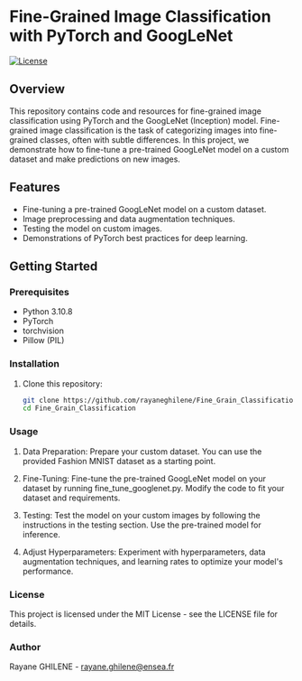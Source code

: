# Fine-Grained Image Classification with PyTorch and GoogLeNet

[![License](https://img.shields.io/badge/license-MIT-blue.svg)](https://github.com/rayaneghilene/Fine_Grain_Classification/blob/main/LICENSE)

## Overview

This repository contains code and resources for fine-grained image classification using PyTorch and the GoogLeNet (Inception) model. Fine-grained image classification is the task of categorizing images into fine-grained classes, often with subtle differences. In this project, we demonstrate how to fine-tune a pre-trained GoogLeNet model on a custom dataset and make predictions on new images.

## Features

- Fine-tuning a pre-trained GoogLeNet model on a custom dataset.
- Image preprocessing and data augmentation techniques.
- Testing the model on custom images.
- Demonstrations of PyTorch best practices for deep learning.

## Getting Started

### Prerequisites

- Python 3.10.8
- PyTorch
- torchvision
- Pillow (PIL)

### Installation

1. Clone this repository:

   ```bash
   git clone https://github.com/rayaneghilene/Fine_Grain_Classification.git
   cd Fine_Grain_Classification
   ```

### Usage
1. Data Preparation: Prepare your custom dataset. You can use the provided Fashion MNIST dataset as a starting point.

2. Fine-Tuning: Fine-tune the pre-trained GoogLeNet model on your dataset by running fine_tune_googlenet.py. Modify the code to fit your dataset and requirements.

3. Testing: Test the model on your custom images by following the instructions in the testing section. Use the pre-trained model for inference.

4. Adjust Hyperparameters: Experiment with hyperparameters, data augmentation techniques, and learning rates to optimize your model's performance.

### License
This project is licensed under the MIT License - see the LICENSE file for details.

### Author
Rayane GHILENE - rayane.ghilene@ensea.fr
